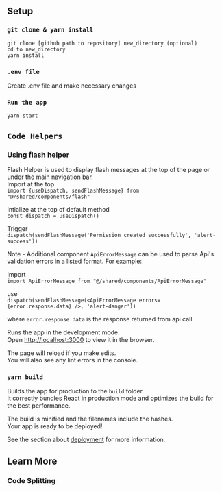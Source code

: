 ## Setup

### `git clone & yarn install`

`git clone [github path to repository] new_directory (optional)`<br />
`cd to new_directory`<br />
`yarn install`<br />

### `.env file`

Create .env file and make necessary changes

### `Run the app`

`yarn start`

## `Code Helpers`

### Using flash helper

Flash Helper is used to display flash messages at the top of the page or under the main navigation bar.<br />
Import at the top<br />
`import {useDispatch, sendFlashMessage} from "@/shared/components/flash"`<br />

Intialize at the top of default method<br />
`const dispatch = useDispatch()`

Trigger<br />
`dispatch(sendFlashMessage('Permission created successfully', 'alert-success'))`

Note - Additional component `ApiErrorMessage` can be used to parse Api's validation errors in a listed format. For example:<br />

Import<br />
`import ApiErrorMessage from "@/shared/components/ApiErrorMessage"`

use<br />
`dispatch(sendFlashMessage(<ApiErrorMessage errors={error.response.data} />, 'alert-danger'))`<br />

where `error.response.data` is the response returned from api call<br />

Runs the app in the development mode.<br />
Open [http://localhost:3000](http://localhost:3000) to view it in the browser.

The page will reload if you make edits.<br />
You will also see any lint errors in the console.

### `yarn build`

Builds the app for production to the `build` folder.<br />
It correctly bundles React in production mode and optimizes the build for the best performance.

The build is minified and the filenames include the hashes.<br />
Your app is ready to be deployed!

See the section about [deployment](https://facebook.github.io/create-react-app/docs/deployment) for more information.

## Learn More

### Code Splitting
